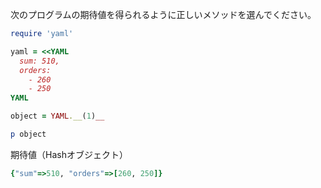 次のプログラムの期待値を得られるように正しいメソッドを選んでください。

```ruby
require 'yaml'

yaml = <<YAML
  sum: 510,
  orders:
    - 260
    - 250
YAML

object = YAML.__(1)__

p object
```

期待値（Hashオブジェクト）

```ruby
{"sum"=>510, "orders"=>[260, 250]}
```
